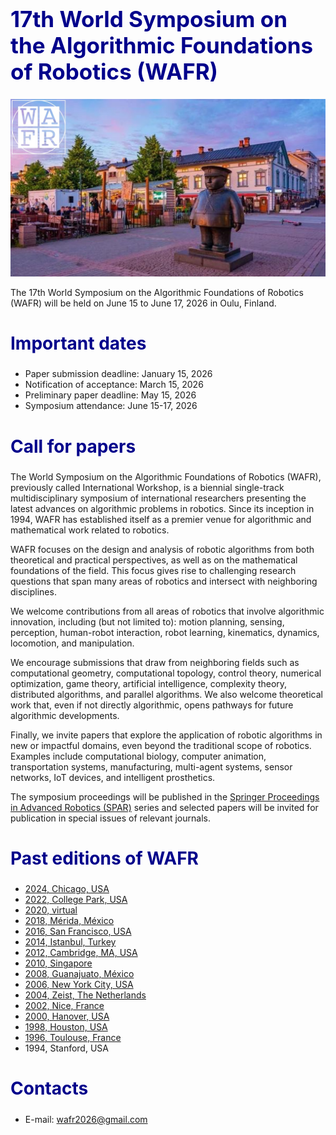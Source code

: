<!-- ---
title: 17th World Symposium on the Algorithmic Foundations of Robotics
--- -->

<style> h1 {font-size: 2.5em; color: darkblue;}</style>
<style> h2 {font-size: 2em; color: darkblue;}</style>

# 17th World Symposium on the Algorithmic Foundations of Robotics (WAFR)

<p align="center">
<img src="figures/statue_with_wafr_stamp.jpg" alt="drawing"/>
</p>

The 17th World Symposium on the Algorithmic Foundations of Robotics (WAFR) will be held on June 15 to June 17, 2026 in Oulu, Finland.

## Important dates

- Paper submission deadline: January 15, 2026
- Notification of acceptance: March 15, 2026
- Preliminary paper deadline: May 15, 2026
- Symposium attendance: June 15-17, 2026

## Call for papers

The World Symposium on the Algorithmic Foundations of Robotics (WAFR), previously called International Workshop, is a biennial single-track multidisciplinary symposium of international researchers presenting the latest advances on algorithmic problems in robotics.
Since its inception in 1994, WAFR has established itself as a premier venue for algorithmic and mathematical work related to robotics.

WAFR focuses on the design and analysis of robotic algorithms from both theoretical and practical perspectives, as well as on the mathematical foundations of the field.
This focus gives rise to challenging research questions that span many areas of robotics and intersect with neighboring disciplines.

We welcome contributions from all areas of robotics that involve algorithmic innovation, including (but not limited to): motion planning, sensing, perception, human-robot interaction, robot learning, kinematics, dynamics, locomotion, and manipulation.

We encourage submissions that draw from neighboring fields such as computational geometry, computational topology, control theory, numerical optimization, game theory, artificial intelligence, complexity theory, distributed algorithms, and parallel algorithms.
We also welcome theoretical work that, even if not directly algorithmic, opens pathways for future algorithmic developments.

Finally, we invite papers that explore the application of robotic algorithms in new or impactful domains, even beyond the traditional scope of robotics.
Examples include computational biology, computer animation, transportation systems, manufacturing, multi-agent systems, sensor networks, IoT devices, and intelligent prosthetics.

The symposium proceedings will be published in the [Springer Proceedings in Advanced Robotics (SPAR)](https://www.springer.com/series/15556) series and selected papers will be invited for publication in special issues of relevant journals.

## Past editions of WAFR

- [2024, Chicago, USA](https://www.algorithmic-robotics.org/authors.php)
- [2022, College Park, USA](https://wafr2022.github.io/)
- [2020, virtual](http://robotics.cs.rutgers.edu/wafr2020/)
- [2018, Mérida, México](https://parasollab.web.illinois.edu/events/wafr/wafr2018/)
- [2016, San Francisco, USA](https://parasollab.web.illinois.edu/events/wafr/wafr2016/)
- [2014, Istanbul, Turkey](http://robot.cmpe.boun.edu.tr/wafr2014/)
- [2012, Cambridge, MA, USA](http://ares.lids.mit.edu/wafr/)
- [2010, Singapore](https://parasollab.web.illinois.edu/events/wafr/wafr2010/)
- [2008, Guanajuato, México](https://parasollab.web.illinois.edu/events/wafr/wafr2008/)
- [2006, New York City, USA](https://parasollab.web.illinois.edu/events/wafr/wafr2006/)
- [2004, Zeist, The Netherlands](https://parasollab.web.illinois.edu/events/wafr/wafr2004)
- [2002, Nice, France](https://parasollab.web.illinois.edu/events/wafr/wafr2002/)
- [2000, Hanover, USA](https://parasollab.web.illinois.edu/events/wafr/wafr2000/)
- [1998, Houston, USA](https://parasollab.web.illinois.edu/events/wafr/wafr1998/)
- [1996, Toulouse, France](https://parasollab.web.illinois.edu/events/wafr/wafr1996/)
- 1994, Stanford, USA

## Contacts

- E-mail: <a href="mailto:wafr2026@gmail.com">wafr2026@gmail.com</a>
